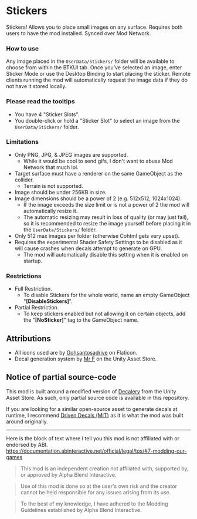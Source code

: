 # Stickers

Stickers! Allows you to place small images on any surface. Requires both users to have the mod installed. Synced over Mod Network.

### How to use
Any image placed in the `UserData/Stickers/` folder will be available to choose from within the BTKUI tab. Once you’ve selected an image, enter Sticker Mode or use the Desktop Binding to start placing the sticker. Remote clients running the mod will automatically request the image data if they do not have it stored locally.

### Please read the tooltips
- You have 4 "Sticker Slots".
- You double-click or hold a "Sticker Slot" to select an image from the `UserData/Stickers/` folder.

### Limitations
- Only PNG, JPG, & JPEG images are supported.
  - While it would be cool to send gifs, I don't want to abuse Mod Network that much lol.
- Target surface must have a renderer on the same GameObject as the collider.
  - Terrain is not supported.
- Image should be under 256KB in size.
- Image dimensions should be a power of 2 (e.g. 512x512, 1024x1024).
  - If the image exceeds the size limit or is not a power of 2 the mod will automatically resize it.
  - The automatic resizing may result in loss of quality (or may just fail), so it is recommended to resize the image yourself before placing it in the `UserData/Stickers/` folder.
- Only 512 max images per folder (otherwise Cohtml gets very upset).
- Requires the experimental Shader Safety Settings to be disabled as it will cause crashes when decals attempt to generate on GPU.
  - The mod will automatically disable this setting when it is enabled on startup.

### Restrictions
- Full Restriction.
  - To disable Stickers for the whole world, name an empty GameObject "**[DisableStickers]**".
- Partial Restriction.
  - To keep stickers enabled but not allowing it on certain objects, add the "**[NoSticker]**" tag to the GameObject name.

## Attributions
- All icons used are by [Gohsantosadrive](<https://www.flaticon.com/authors/gohsantosadrive>) on Flaticon.
- Decal generation system by [Mr F](<https://assetstore.unity.com/publishers/37453>) on the Unity Asset Store.

## Notice of partial source-code
This mod is built around a modified version of [Decalery](<https://assetstore.unity.com/packages/tools/level-design/decalery-293468>) from the Unity Asset Store. As such, only partial source code is available in this repository.

If you are looking for a similar open-source asset to generate decals at runtime, I recommend [Driven Decals (MIT)](<https://github.com/Anatta336/driven-decals>) as it is what the mod was built around originally.

---

Here is the block of text where I tell you this mod is not affiliated with or endorsed by ABI. 
https://documentation.abinteractive.net/official/legal/tos/#7-modding-our-games

> This mod is an independent creation not affiliated with, supported by, or approved by Alpha Blend Interactive. 

> Use of this mod is done so at the user's own risk and the creator cannot be held responsible for any issues arising from its use.

> To the best of my knowledge, I have adhered to the Modding Guidelines established by Alpha Blend Interactive.
